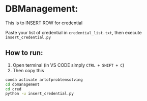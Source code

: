 # DBManagement:
This is to INSERT ROW for credential

Paste your list of credential in `credential_list.txt`, then execute `insert_credential.py`


## How to run:
1. Open terminal (in VS CODE simply `CTRL + SHIFT + C`)
2. Then copy this

```bash
conda activate artofproblemsolving
cd dbmanagement
cd cred
python -u insert_credential.py
```
